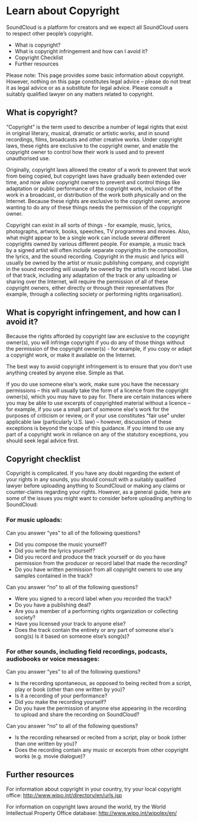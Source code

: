 # Learn about Copyright

SoundCloud is a platform for creators and we expect all SoundCloud users to respect other people’s copyright.

* What is copyright?
* What is copyright infringement and how can I avoid it?
* Copyright Checklist
* Further resources

Please note: This page provides some basic information about copyright. However, nothing on this page constitutes legal advice – please do not treat it as legal advice or as a substitute for legal advice. Please consult a suitably qualified lawyer on any matters related to copyright.

## What is copyright?
“Copyright” is the term used to describe a number of legal rights that exist in original literary, musical, dramatic or artistic works, and in sound recordings, films, broadcasts and other creative works. Under copyright laws, these rights are exclusive to the copyright owner, and enable the copyright owner to control how their work is used and to prevent unauthorised use.

Originally, copyright laws allowed the creator of a work to prevent that work from being copied, but copyright laws have gradually been extended over time, and now allow copyright owners to prevent and control things like adaptation or public performance of the copyright work, inclusion of the work in a broadcast, or distribution of the work both physically and on the Internet. Because these rights are exclusive to the copyright owner, anyone wanting to do any of these things needs the permission of the copyright owner.

Copyright can exist in all sorts of things - for example, music, lyrics, photographs, artwork, books, speeches, TV programmes and movies. Also, what might appear to be a single work can include several different copyrights owned by various different people. For example, a music track by a signed artist will often include separate copyrights in the composition, the lyrics, and the sound recording. Copyright in the music and lyrics will usually be owned by the artist or music publishing company, and copyright in the sound recording will usually be owned by the artist’s record label. Use of that track, including any adaptation of the track or any uploading or sharing over the Internet, will require the permission of all of these copyright owners, either directly or through their representatives (for example, through a collecting society or performing rights organisation).

## What is copyright infringement, and how can I avoid it?
Because the rights afforded by copyright law are exclusive to the copyright owner(s), you will infringe copyright if you do any of those things without the permission of the copyright owner(s) - for example, if you copy or adapt a copyright work, or make it available on the Internet.

The best way to avoid copyright infringement is to ensure that you don’t use anything created by anyone else. Simple as that.

If you do use someone else's work, make sure you have the necessary permissions – this will usually take the form of a licence from the copyright owner(s), which you may have to pay for. There are certain instances where you may be able to use excerpts of copyrighted material without a licence – for example, if you use a small part of someone else's work for the purposes of criticism or review, or if your use constitutes "fair use" under applicable law (particularly U.S. law) – however, discussion of these exceptions is beyond the scope of this guidance. If you intend to use any part of a copyright work in reliance on any of the statutory exceptions, you should seek legal advice first.

## Copyright checklist
Copyright is complicated. If you have any doubt regarding the extent of your rights in any sounds, you should consult with a suitably qualified lawyer before uploading anything to SoundCloud or making any claims or counter-claims regarding your rights. However, as a general guide, here are some of the issues you might want to consider before uploading anything to SoundCloud:

### For music uploads:
Can you answer “yes” to all of the following questions?

* Did you compose the music yourself?
* Did you write the lyrics yourself?
* Did you record and produce the track yourself or do you have permission from the producer or record label that made the recording?
* Do you have written permission from all copyright owners to use any samples contained in the track?

Can you answer “no” to all of the following questions?

* Were you signed to a record label when you recorded the track?
* Do you have a publishing deal?
* Are you a member of a performing rights organization or collecting society?
* Have you licensed your track to anyone else?
* Does the track contain the entirety or any part of someone else's song(s) Is it based on someone else’s song(s)?

### For other sounds, including field recordings, podcasts, audiobooks or voice messages:
Can you answer “yes” to all of the following questions?

* Is the recording spontaneous, as opposed to being recited from a script, play or book (other than one written by you)?
* Is it a recording of your performance?
* Did you make the recording yourself?
* Do you have the permission of anyone else appearing in the recording to upload and share the recording on SoundCloud?

Can you answer “no” to all of the following questions?

* Is the recording rehearsed or recited from a script, play or book (other than one written by you)?
* Does the recording contain any music or excerpts from other copyright works (e.g. movie dialogue)?

## Further resources
For information about copyright in your country, try your local copyright office: http://www.wipo.int/directory/en/urls.jsp

For information on copyright laws around the world, try the World Intellectual Property Office database: http://www.wipo.int/wipolex/en/
